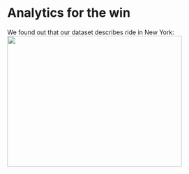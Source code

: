 # Analytics for the win

We found out that our dataset describes ride in New York:
<img src="https://user-images.githubusercontent.com/72414477/151368199-321441e5-33ad-454f-adf7-cdb9d92d8f24.PNG" width="400" height="300">



